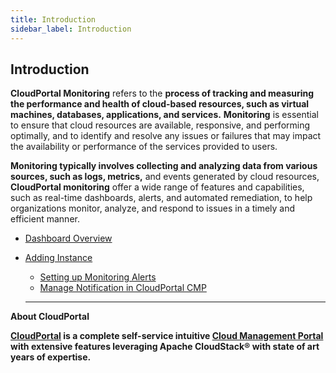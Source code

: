 ```yaml
---
title: Introduction
sidebar_label: Introduction
---
```


## Introduction

**CloudPortal Monitoring** refers to the **process of tracking and measuring the performance and health of cloud-based resources, such as virtual machines, databases, applications, and services.** **Monitoring** is essential to ensure that cloud resources are available, responsive, and performing optimally, and to identify and resolve any issues or failures that may impact the availability or performance of the services provided to users.

**Monitoring typically involves collecting and analyzing data from various sources, such as logs, metrics,** and events generated by cloud resources, **CloudPortal monitoring** offer a wide range of features and capabilities, such as real-time dashboards, alerts, and automated remediation, to help organizations monitor, analyze, and respond to issues in a timely and efficient manner.


- [Dashboard Overview](./Dashboard-Overview#dashboard-overview-in-CloudPortal-cmp)
- [Adding Instance](./Adding-Instance#install-monitoring-agent-to-an-instance)
  - [Setting up Monitoring Alerts](./Adding-Instance#setting-up-monitoring-alerts-in-CloudPortal-cmp)
  - [Manage Notification in CloudPortal CMP](./Adding-Instance#manage-notification-in-CloudPortal-cmp)

  -----------------------------------------------------


**About CloudPortal**

**[CloudPortal](https://www.youtube.com/watch?v=nyV8oE3dfXs) is a complete self-service intuitive [Cloud Management Portal](https://www.CloudPortal.com/) with extensive features leveraging Apache CloudStack® with state of art years of expertise.**
